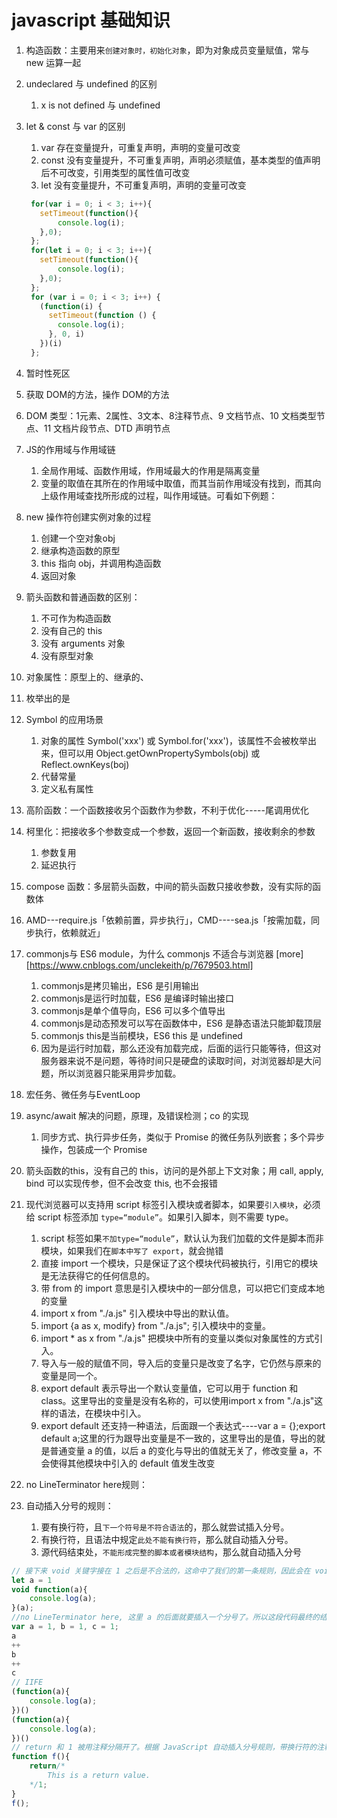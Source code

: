 # javascript 基础知识

1. 构造函数：主要用来`创建对象时，初始化对象`，即为对象成员变量赋值，常与 new 运算一起
2. undeclared 与 undefined 的区别
   1. x is  not defined 与 undefined
3. let & const 与 var 的区别
   1. var 存在变量提升，可重复声明，声明的变量可改变
   2. const 没有变量提升，不可重复声明，声明必须赋值，基本类型的值声明后不可改变，引用类型的属性值可改变
   3. let 没有变量提升，不可重复声明，声明的变量可改变

   ```javascript
    for(var i = 0; i < 3; i++){
      setTimeout(function(){
          console.log(i);
      },0);
    };
    for(let i = 0; i < 3; i++){
      setTimeout(function(){
          console.log(i);
      },0);
    };
    for (var i = 0; i < 3; i++) {
      (function(i) {
        setTimeout(function () {
          console.log(i);
        }, 0, i)
      })(i)
    };
   ```

4. 暂时性死区
5. 获取 DOM的方法，操作 DOM的方法
6. DOM 类型：1元素、2属性、3文本、8注释节点、9 文档节点、10 文档类型节点、11 文档片段节点、DTD 声明节点
7. JS的作用域与作用域链
   1. 全局作用域、函数作用域，作用域最大的作用是隔离变量
   2. 变量的取值在其所在的作用域中取值，而其当前作用域没有找到，而其向上级作用域查找所形成的过程，叫作用域链。可看如下例题：
8. new 操作符创建实例对象的过程
   1. 创建一个空对象obj
   2. 继承构造函数的原型
   3. this 指向 obj，并调用构造函数
   4. 返回对象
9. 箭头函数和普通函数的区别：
   1. 不可作为构造函数
   2. 没有自己的 this
   3. 没有 arguments 对象
   4.  没有原型对象
10. 对象属性：原型上的、继承的、
   5.  枚举出的是
11. Symbol 的应用场景
    1. 对象的属性 Symbol('xxx') 或 Symbol.for('xxx')，该属性不会被枚举出来，但可以用 Object.getOwnPropertySymbols(obj) 或 Reflect.ownKeys(boj)
    2. 代替常量
    3. 定义私有属性
12. 高阶函数：一个函数接收另个函数作为参数，不利于优化-----尾调用优化
13. 柯里化：把接收多个参数变成一个参数，返回一个新函数，接收剩余的参数
    1. 参数复用
    2. 延迟执行
14. compose 函数：多层箭头函数，中间的箭头函数只接收参数，没有实际的函数体
15. AMD---require.js「依赖前置，异步执行」，CMD----sea.js「按需加载，同步执行，依赖就近」
16. commonjs与 ES6 module，为什么 commonjs 不适合与浏览器 [more][https://www.cnblogs.com/unclekeith/p/7679503.html]
    1. commonjs是拷贝输出，ES6 是引用输出
    2. commonjs是运行时加载，ES6 是编译时输出接口
    3. commonjs是单个值导向，ES6 可以多个值导出
    4. commonjs是动态预发可以写在函数体中，ES6 是静态语法只能卸载顶层
    5. commonjs this是当前模块，ES6 this 是 undefined
    6. 因为是运行时加载，那么还没有加载完成，后面的运行只能等待，但这对服务器来说不是问题，等待时间只是硬盘的读取时间，对浏览器却是大问题，所以浏览器只能采用异步加载。
17. 宏任务、微任务与EventLoop
18. async/await 解决的问题，原理，及错误检测；co 的实现
    1. 同步方式、执行异步任务，类似于 Promise 的微任务队列嵌套；多个异步操作，包装成一个 Promise
19. 箭头函数的this，没有自己的 this，访问的是外部上下文对象；用 call, apply, bind 可以实现传参，但不会改变 this, 也不会报错
20. 现代浏览器可以支持用 script 标签引入模块或者脚本，如果要`引入模块`，必须给 script 标签添加 `type=“module”`。如果引入脚本，则不需要 type。
    1. script 标签如果`不加type=“module”`，默认认为我们加载的文件是脚本而非模块，如果我们在`脚本中写了 export`，就会抛错
    2. 直接 import 一个模块，只是保证了这个模块代码被执行，引用它的模块是无法获得它的任何信息的。
    3. 带 from 的 import 意思是引入模块中的一部分信息，可以把它们变成本地的变量
    4. import x from "./a.js" 引入模块中导出的默认值。
    5. import {a as x, modify} from "./a.js"; 引入模块中的变量。
    6. import * as x from "./a.js" 把模块中所有的变量以类似对象属性的方式引入。
    7. 导入与一般的赋值不同，导入后的变量只是改变了名字，它仍然与原来的变量是同一个。
    8. export default 表示导出一个默认变量值，它可以用于 function 和 class。这里导出的变量是没有名称的，可以使用import x from "./a.js"这样的语法，在模块中引入。
    9. export default 还支持一种语法，后面跟一个表达式----var a = {};export default a;这里的行为跟导出变量是不一致的，这里导出的是值，导出的就是普通变量 a 的值，以后 a 的变化与导出的值就无关了，修改变量 a，不会使得其他模块中引入的 default 值发生改变
21. no LineTerminator here规则：
22. 自动插入分号的规则：
    1. 要有换行符，且`下一个符号是不符合语法`的，那么就尝试插入分号。
    2. 有换行符，且语法中规定`此处不能有换行符`，那么就自动插入分号。
    3. 源代码结束处，`不能形成完整的脚本或者模块结构`，那么就自动插入分号

```javascript
// 接下来 void 关键字接在 1 之后是不合法的，这命中了我们的第一条规则，因此会在 void 前插入分号----规则 1
let a = 1
void function(a){
    console.log(a);
}(a);
//no LineTerminator here, 这里 a 的后面就要插入一个分号了。所以这段代码最终的结果，b 和 c 都变成了 2，而 a 还是 1。
var a = 1, b = 1, c = 1;
a
++
b
++
c
// IIFE
(function(a){
    console.log(a);
})()
(function(a){
    console.log(a);
})()
// return 和 1 被用注释分隔开了。根据 JavaScript 自动插入分号规则，带换行符的注释也被认为是有换行符，而恰好的是，return 也有[no LineTerminator here]规则的要求。所以这里会自动插入分号，f 执行的返回值是 undefined。
function f(){
    return/*
        This is a return value.
    */1;
}
f();
```
